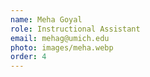 ```yaml
---
name: Meha Goyal
role: Instructional Assistant
email: mehag@umich.edu
photo: images/meha.webp
order: 4
---
```

